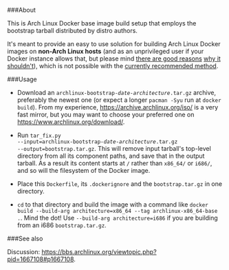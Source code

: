 ###About

This is Arch Linux Docker base image build setup that employs the bootstrap tarball distributed by distro authors.
 
It's meant to provide an easy to use solution for building Arch Linux Docker images on **non-Arch Linux hosts** (and as an unprivileged user if your Docker instance allows that, but please mind [there are good reasons](http://www.projectatomic.io/blog/2015/08/why-we-dont-let-non-root-users-run-docker-in-centos-fedora-or-rhel/) [why it shouldn't](https://docs.docker.com/engine/security/security/#/docker-daemon-attack-surface)), which is not possible with the [currently recommended method](https://wiki.archlinux.org/index.php/Docker#Build_Image).


###Usage

- Download an <code>archlinux-bootstrap-<i>date-architecture</i>.tar.gz</code> archive, preferably the newest one (or expect a longer `pacman -Syu` run at `docker build`). From my experience, https://archive.archlinux.org/iso/ is a very fast mirror, but you may want to choose your preferred one on https://www.archlinux.org/download/.

- Run <code>tar_fix.py --input=archlinux-bootstrap-<i>date-architecture</i>.tar.gz --output=bootstrap.tar.gz</code>. This will remove input tarball's top-level directory from all its component paths, and save that in the output tarball. As a result its content starts at `/` rather than `x86_64/` or `i686/`, and so will the filesystem of the Docker image.

- Place this `Dockerfile`, its `.dockerignore` and the `bootstrap.tar.gz` in one directory.

- `cd` to that directory and build the image with a command like `docker build --build-arg architecture=x86_64 --tag archlinux-x86_64-base .`. Mind the dot! Use `--build-arg architecture=i686` if you are building from an i686 `bootstrap.tar.gz`.

###See also

Discussion: https://bbs.archlinux.org/viewtopic.php?pid=1667108#p1667108.
